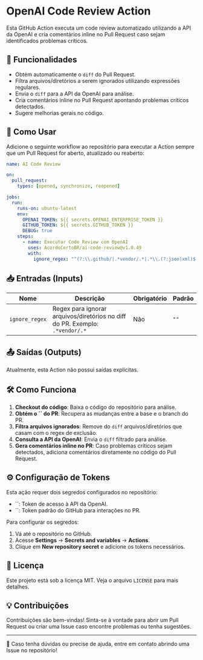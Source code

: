 # OpenAI Code Review Action

Esta GitHub Action executa um code review automatizado utilizando a API da OpenAI e cria comentários inline no Pull Request caso sejam identificados problemas críticos.

## 📌 Funcionalidades

- Obtém automaticamente o `diff` do Pull Request.
- Filtra arquivos/diretórios a serem ignorados utilizando expressões regulares.
- Envia o `diff` para a API da OpenAI para análise.
- Cria comentários inline no Pull Request apontando problemas críticos detectados.
- Sugere melhorias gerais no código.

## 🚀 Como Usar

Adicione o seguinte workflow ao repositório para executar a Action sempre que um Pull Request for aberto, atualizado ou reaberto:

```yaml
name: AI Code Review

on:
  pull_request:
    types: [opened, synchronize, reopened]

jobs:
  run:
    runs-on: ubuntu-latest
    env:
      OPENAI_TOKEN: ${{ secrets.OPENAI_ENTERPRISE_TOKEN }}
      GITHUB_TOKEN: ${{ secrets.GITHUB_TOKEN }}
      DEBUG: true
    steps:
      - name: Executar Code Review com OpenAI
        uses: AcordoCertoBR/ai-code-review@v1.0.49
        with:
          ignore_regex: "^(?:\\.github/|.*vendor/.*|.*\\.(?:json|xml)$|go\\.(?:mod|sum)$)"
```

## 📥 Entradas (Inputs)

| Nome           | Descrição                                                                    | Obrigatório | Padrão |
| -------------- | ---------------------------------------------------------------------------- | ----------- | ------ |
| `ignore_regex` | Regex para ignorar arquivos/diretórios no diff do PR. Exemplo: `.*vendor/.*` | Não         | `""`   |

## 📤 Saídas (Outputs)

Atualmente, esta Action não possui saídas explícitas.

## 🛠️ Como Funciona

1. **Checkout do código**: Baixa o código do repositório para análise.
2. **Obtém o **``** do PR**: Recupera as mudanças entre a base e o branch do PR.
3. **Filtra arquivos ignorados**: Remove do `diff` arquivos/diretórios que casam com o regex de exclusão.
4. **Consulta a API da OpenAI**: Envia o `diff` filtrado para análise.
5. **Gera comentários inline no PR**: Caso problemas críticos sejam detectados, adiciona comentários diretamente no código do Pull Request.

## ⚙️ Configuração de Tokens

Esta ação requer dois segredos configurados no repositório:

- ``: Token de acesso à API da OpenAI.
- ``: Token padrão do GitHub para interações no PR.

Para configurar os segredos:

1. Vá até o repositório no GitHub.
2. Acesse **Settings** → **Secrets and variables** → **Actions**.
3. Clique em **New repository secret** e adicione os tokens necessários.

## 📜 Licença

Este projeto está sob a licença MIT. Veja o arquivo `LICENSE` para mais detalhes.

## 💡 Contribuições

Contribuições são bem-vindas! Sinta-se à vontade para abrir um Pull Request ou criar uma Issue caso encontre problemas ou tenha sugestões.

---

💬 Caso tenha dúvidas ou precise de ajuda, entre em contato abrindo uma Issue no repositório!